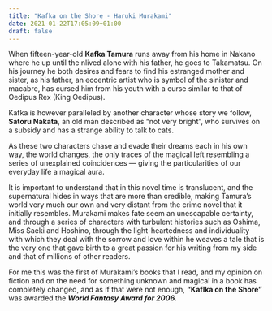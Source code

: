 ```yaml
---
title: "Kafka on the Shore - Haruki Murakami"
date: 2021-01-22T17:05:09+01:00
draft: false
---
```



When fifteen-year-old **Kafka Tamura** runs away from his home in Nakano where he up until the nlived alone with his father, he goes to Takamatsu. On his journey he both desires and fears to find his estranged mother and sister, as his father, an eccentric artist who is symbol of the sinister and macabre, has cursed him from his youth with a curse similar to that of Oedipus Rex (King Oedipus). 


Kafka is however paralleled by another character whose story we follow, **Satoru Nakata**, an old man described as “not very bright”, who survives on a subsidy and has a strange ability to talk to cats.


As these two characters chase and evade their dreams each in his own way, the world changes, the only traces of the magical left resembling a series of unexplained coincidences — giving the particularities of our everyday life a magical aura. 


It is important to understand that in this novel time is translucent, and the supernatural hides in ways that are more than credible, making Tamura’s world very much our own and very distant from the crime novel that it initially resembles. Murakami makes fate seem an unescapable certainty, and through a series of characters with turbulent histories such as Oshima, Miss Saeki and Hoshino, through the light-heartedness and individuality with which they deal with the sorrow and love within he weaves a tale that is the very one that gave birth to a great passion for his writing from my side and that of millions of other readers. 


For me this was the first of Murakami’s books that I read, and my opinion on fiction and on the need for something unknown and magical in a book has completely changed, and as if that were not enough, **“Kaflka on the Shore”** was awarded the ***World Fantasy Award for 2006.***
